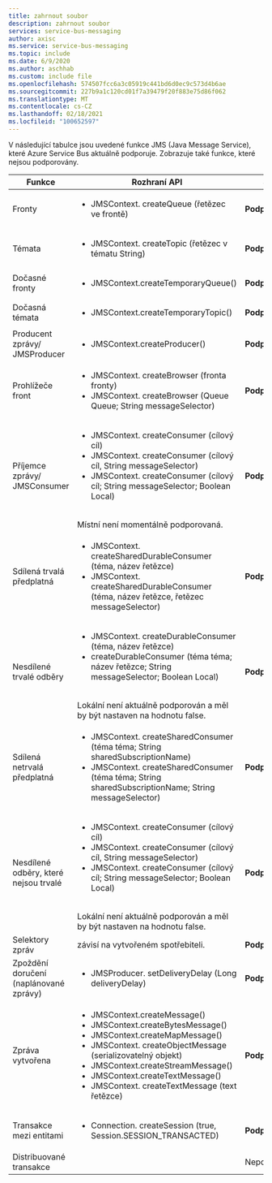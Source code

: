 ```yaml
---
title: zahrnout soubor
description: zahrnout soubor
services: service-bus-messaging
author: axisc
ms.service: service-bus-messaging
ms.topic: include
ms.date: 6/9/2020
ms.author: aschhab
ms.custom: include file
ms.openlocfilehash: 574507fcc6a3c05919c441bd6d0ec9c573d4b6ae
ms.sourcegitcommit: 227b9a1c120cd01f7a39479f20f883e75d86f062
ms.translationtype: MT
ms.contentlocale: cs-CZ
ms.lasthandoff: 02/18/2021
ms.locfileid: "100652597"
---
```

V následující tabulce jsou uvedené funkce JMS (Java Message Service), které Azure Service Bus aktuálně podporuje. Zobrazuje také funkce, které nejsou podporovány.


| Funkce | Rozhraní API |Status |
|---|---|---|
| Fronty   | <ul> <li> JMSContext. createQueue (řetězec ve frontě) </li> </ul>| **Podporováno** |
| Témata   | <ul> <li> JMSContext. createTopic (řetězec v tématu String) </li> </ul>| **Podporováno** |
| Dočasné fronty |<ul> <li> JMSContext.createTemporaryQueue() </li> </ul>| **Podporováno** |
| Dočasná témata |<ul> <li> JMSContext.createTemporaryTopic() </li> </ul>| **Podporováno** |
| Producent zprávy/<br/> JMSProducer |<ul> <li> JMSContext.createProducer() </li> </ul>| **Podporováno** |
| Prohlížeče front |<ul> <li> JMSContext. createBrowser (fronta fronty) </li> <li> JMSContext. createBrowser (Queue Queue; String messageSelector) </li> </ul> | **Podporováno** |
| Příjemce zprávy/ <br/> JMSConsumer | <ul> <li> JMSContext. createConsumer (cílový cíl) </li> <li> JMSContext. createConsumer (cílový cíl, String messageSelector) </li> <li> JMSContext. createConsumer (cílový cíl; String messageSelector; Boolean Local)</li> </ul>  <br/> Místní není momentálně podporovaná. | **Podporováno** |
| Sdílená trvalá předplatná | <ul> <li> JMSContext. createSharedDurableConsumer (téma, název řetězce) </li> <li> JMSContext. createSharedDurableConsumer (téma, název řetězce, řetězec messageSelector) </li> </ul>| **Podporováno**|
| Nesdílené trvalé odběry | <ul> <li> JMSContext. createDurableConsumer (téma, název řetězce) </li> <li> createDurableConsumer (téma téma; název řetězce; String messageSelector; Boolean Local) </li> </ul> <br/> Lokální není aktuálně podporován a měl by být nastaven na hodnotu false. | **Podporováno** |
| Sdílená netrvalá předplatná |<ul> <li> JMSContext. createSharedConsumer (téma téma; String sharedSubscriptionName) </li> <li> JMSContext. createSharedConsumer (téma téma; String sharedSubscriptionName; String messageSelector) </li> </ul> | **Podporováno** |
| Nesdílené odběry, které nejsou trvalé |<ul> <li> JMSContext. createConsumer (cílový cíl) </li> <li> JMSContext. createConsumer (cílový cíl, String messageSelector) </li> <li> JMSContext. createConsumer (cílový cíl; String messageSelector; Boolean Local) </li> </ul> <br/> Lokální není aktuálně podporován a měl by být nastaven na hodnotu false. | **Podporováno** |
| Selektory zpráv | závisí na vytvořeném spotřebiteli. | **Podporováno** |
| Zpoždění doručení (naplánované zprávy) | <ul> <li> JMSProducer. setDeliveryDelay (Long deliveryDelay) </li> </ul>|**Podporováno**|
| Zpráva vytvořena |<ul> <li> JMSContext.createMessage() </li> <li> JMSContext.createBytesMessage() </li> <li> JMSContext.createMapMessage() </li> <li> JMSContext. createObjectMessage (serializovatelný objekt) </li> <li> JMSContext.createStreamMessage() </li> <li> JMSContext.createTextMessage() </li> <li> JMSContext. createTextMessage (text řetězce) </li> </ul>| **Podporováno** |
| Transakce mezi entitami |<ul> <li> Connection. createSession (true, Session.SESSION_TRANSACTED) </li> </ul> | **Podporováno** |
| Distribuované transakce || Nepodporováno |
